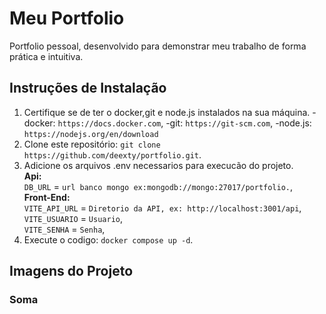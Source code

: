 # Meu Portfolio

Portfolio pessoal, desenvolvido para demonstrar meu trabalho de forma prática e intuitiva.

## Instruções de Instalação

1. Certifique se de ter o docker,git e node.js instalados na sua máquina.
        -docker: `https://docs.docker.com`,
        -git: `https://git-scm.com`,
        -node.js: `https://nodejs.org/en/download`
3. Clone este repositório: `git clone https://github.com/deexty/portfolio.git`.
4. Adicione os arquivos .env necessarios para execucão do projeto. </br>
        <strong>Api:</strong> <br>
            `DB_URL` = `url banco mongo ex:mongodb://mongo:27017/portfolio.`,
           </br>
        <strong>Front-End:</strong> </br>
            `VITE_API_URL` = `Diretorio da API, ex: http://localhost:3001/api`, </br>
            `VITE_USUARIO` = `Usuario`, </br>
            `VITE_SENHA` = `Senha`, </br>
6. Execute o codigo: `docker compose up -d`.

## Imagens do Projeto

### Soma

